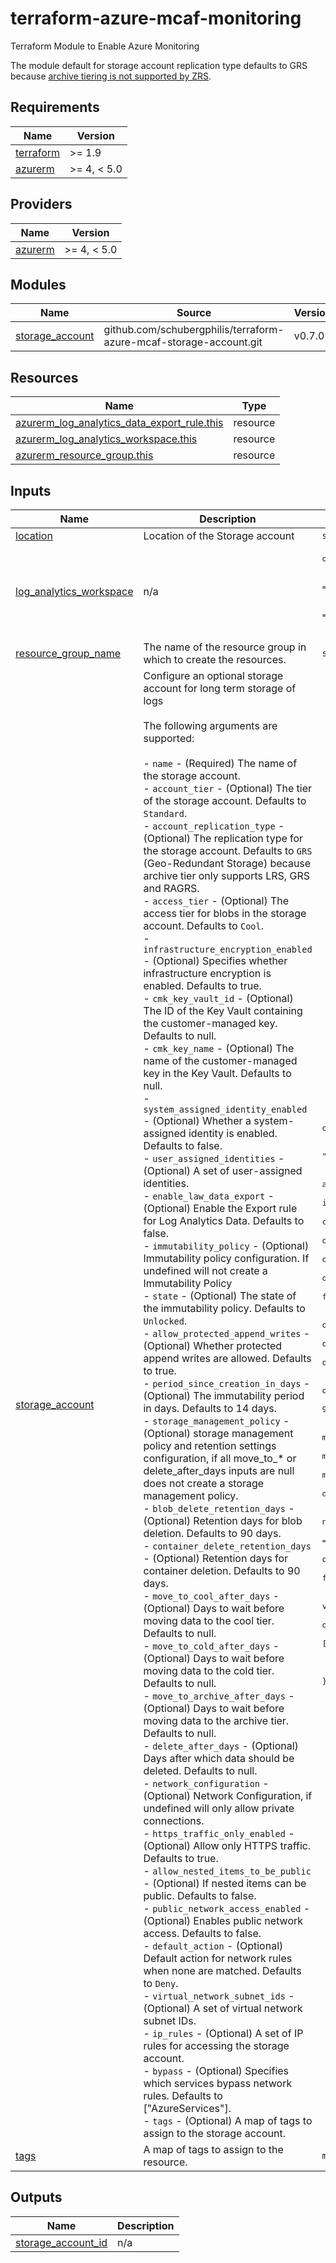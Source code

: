 # terraform-azure-mcaf-monitoring
Terraform Module to Enable Azure Monitoring

The module default for storage account replication type defaults to GRS because [archive tiering is not supported by ZRS](https://learn.microsoft.com/en-us/azure/storage/blobs/access-tiers-overview#summary-of-access-tier-options).

<!-- BEGIN_TF_DOCS -->
## Requirements

| Name | Version |
|------|---------|
| <a name="requirement_terraform"></a> [terraform](#requirement\_terraform) | >= 1.9 |
| <a name="requirement_azurerm"></a> [azurerm](#requirement\_azurerm) | >= 4, < 5.0 |

## Providers

| Name | Version |
|------|---------|
| <a name="provider_azurerm"></a> [azurerm](#provider\_azurerm) | >= 4, < 5.0 |

## Modules

| Name | Source | Version |
|------|--------|---------|
| <a name="module_storage_account"></a> [storage\_account](#module\_storage\_account) | github.com/schubergphilis/terraform-azure-mcaf-storage-account.git | v0.7.0 |

## Resources

| Name | Type |
|------|------|
| [azurerm_log_analytics_data_export_rule.this](https://registry.terraform.io/providers/hashicorp/azurerm/latest/docs/resources/log_analytics_data_export_rule) | resource |
| [azurerm_log_analytics_workspace.this](https://registry.terraform.io/providers/hashicorp/azurerm/latest/docs/resources/log_analytics_workspace) | resource |
| [azurerm_resource_group.this](https://registry.terraform.io/providers/hashicorp/azurerm/latest/docs/resources/resource_group) | resource |

## Inputs

| Name | Description | Type | Default | Required |
|------|-------------|------|---------|:--------:|
| <a name="input_location"></a> [location](#input\_location) | Location of the Storage account | `string` | n/a | yes |
| <a name="input_log_analytics_workspace"></a> [log\_analytics\_workspace](#input\_log\_analytics\_workspace) | n/a | <pre>object({<br>    name                            = string<br>    allow_resource_only_permissions = optional(bool, false)<br>    sku                             = optional(string, "PerGB2018")<br>    tags                            = optional(map(string), {})<br>  })</pre> | n/a | yes |
| <a name="input_resource_group_name"></a> [resource\_group\_name](#input\_resource\_group\_name) | The name of the resource group in which to create the resources. | `string` | n/a | yes |
| <a name="input_storage_account"></a> [storage\_account](#input\_storage\_account) | Configure an optional storage account for long term storage of logs<br><br>    The following arguments are supported:<br><br>    - `name` - (Required) The name of the storage account.<br>    - `account_tier` - (Optional) The tier of the storage account. Defaults to `Standard`.<br>    - `account_replication_type` - (Optional) The replication type for the storage account. Defaults to `GRS` (Geo-Redundant Storage) because archive tier only supports LRS, GRS and RAGRS.<br>    - `access_tier` - (Optional) The access tier for blobs in the storage account. Defaults to `Cool`.<br>    - `infrastructure_encryption_enabled` - (Optional) Specifies whether infrastructure encryption is enabled. Defaults to true.<br>    - `cmk_key_vault_id` - (Optional) The ID of the Key Vault containing the customer-managed key. Defaults to null.<br>    - `cmk_key_name` - (Optional) The name of the customer-managed key in the Key Vault. Defaults to null.<br>    - `system_assigned_identity_enabled` - (Optional) Whether a system-assigned identity is enabled. Defaults to false.<br>    - `user_assigned_identities` - (Optional) A set of user-assigned identities.<br>    - `enable_law_data_export` - (Optional) Enable the Export rule for Log Analytics Data. Defaults to false.<br>    - `immutability_policy` - (Optional) Immutability policy configuration. If undefined will not create a Immutability Policy<br>      - `state` - (Optional) The state of the immutability policy. Defaults to `Unlocked`.<br>      - `allow_protected_append_writes` - (Optional) Whether protected append writes are allowed. Defaults to true.<br>      - `period_since_creation_in_days` - (Optional) The immutability period in days. Defaults to 14 days.<br>    - `storage_management_policy` - (Optional) storage management policy and retention settings configuration, if all move\_to\_* or delete\_after\_days inputs are null does not create a storage management policy.<br>      - `blob_delete_retention_days` - (Optional) Retention days for blob deletion. Defaults to 90 days.<br>      - `container_delete_retention_days` - (Optional) Retention days for container deletion. Defaults to 90 days.<br>      - `move_to_cool_after_days` - (Optional) Days to wait before moving data to the cool tier. Defaults to null.<br>      - `move_to_cold_after_days` - (Optional) Days to wait before moving data to the cold tier. Defaults to null.<br>      - `move_to_archive_after_days` - (Optional) Days to wait before moving data to the archive tier. Defaults to null.<br>      - `delete_after_days` - (Optional) Days after which data should be deleted. Defaults to null.<br>    - `network_configuration` - (Optional) Network Configuration, if undefined will only allow private connections.<br>      - `https_traffic_only_enabled` - (Optional) Allow only HTTPS traffic. Defaults to true.<br>      - `allow_nested_items_to_be_public` - (Optional) If nested items can be public. Defaults to false.<br>      - `public_network_access_enabled` - (Optional) Enables public network access. Defaults to false.<br>      - `default_action` - (Optional) Default action for network rules when none are matched. Defaults to `Deny`.<br>      - `virtual_network_subnet_ids` - (Optional) A set of virtual network subnet IDs.<br>      - `ip_rules` - (Optional) A set of IP rules for accessing the storage account.<br>      - `bypass` - (Optional) Specifies which services bypass network rules. Defaults to ["AzureServices"].<br>    - `tags` - (Optional) A map of tags to assign to the storage account. | <pre>object({<br>    name                              = string<br>    account_tier                      = optional(string, "Standard")<br>    account_replication_type          = optional(string, "GRS")<br>    access_tier                       = optional(string, "Cool")<br>    infrastructure_encryption_enabled = optional(bool, true)<br>    cmk_key_vault_id                  = optional(string, null)<br>    cmk_key_name                      = optional(string, null)<br>    system_assigned_identity_enabled  = optional(bool, false)<br>    user_assigned_identities          = optional(set(string), [])<br>    enable_law_data_export            = optional(bool, false)<br>    immutability_policy = optional(object({<br>      state                         = optional(string, "Unlocked")<br>      allow_protected_append_writes = optional(bool, true)<br>      period_since_creation_in_days = optional(number, 14)<br>    }), null)<br>    storage_management_policy = optional(object({<br>      blob_delete_retention_days      = optional(number, 90)<br>      container_delete_retention_days = optional(number, 90)<br>      move_to_cool_after_days         = optional(number, null)<br>      move_to_cold_after_days         = optional(number, null)<br>      move_to_archive_after_days      = optional(number, null)<br>      delete_after_days               = optional(number, null)<br>    }), {})<br>    network_configuration = optional(object({<br>      https_traffic_only_enabled      = optional(bool, true)<br>      allow_nested_items_to_be_public = optional(bool, false)<br>      public_network_access_enabled   = optional(bool, false)<br>      default_action                  = optional(string, "Deny")<br>      virtual_network_subnet_ids      = optional(set(string), [])<br>      ip_rules                        = optional(set(string), [])<br>      bypass                          = optional(set(string), ["AzureServices"])<br>    }), {})<br>    tags = optional(map(string), {})<br>  })</pre> | `null` | no |
| <a name="input_tags"></a> [tags](#input\_tags) | A map of tags to assign to the resource. | `map(string)` | `{}` | no |

## Outputs

| Name | Description |
|------|-------------|
| <a name="output_storage_account_id"></a> [storage\_account\_id](#output\_storage\_account\_id) | n/a |
<!-- END_TF_DOCS -->